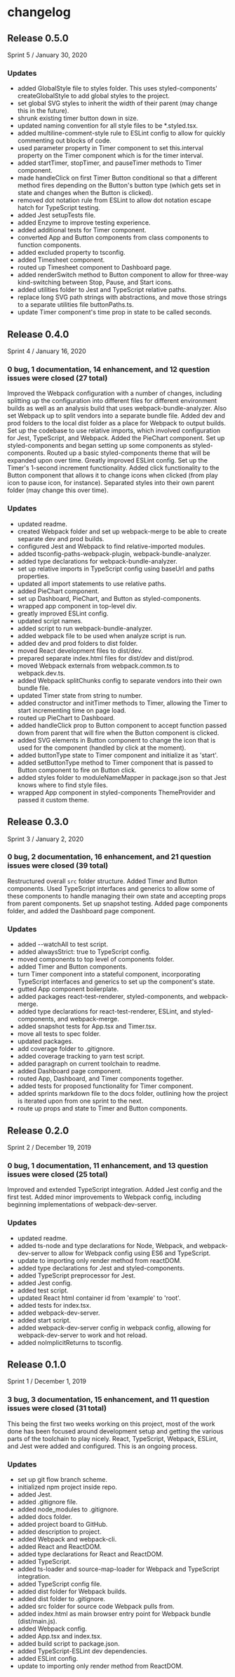 # changelog

## Release 0.5.0
Sprint 5 / January 30, 2020

### Updates
- added GlobalStyle file to styles folder. This uses styled-components' createGlobalStyle to add global styles to the project. 
- set global SVG styles to inherit the width of their parent (may change this in the future).
- shrunk existing timer button down in size.
- updated naming convention for all style files to be *.styled.tsx.
- added multiline-comment-style rule to ESLint config to allow for quickly commenting out blocks of code.
- used parameter property in Timer component to set this.interval property on the Timer component which is for the timer interval.
- added startTimer, stopTimer, and pauseTimer methods to Timer component.
- made handleClick on first Timer Button conditional so that a different method fires depending on the Button's button type (which gets set in state and changes when the Button is clicked).
- removed dot notation rule from ESLint to allow dot notation escape hatch for TypeScript testing.
- added Jest setupTests file.
- added Enzyme to improve testing experience.
- added additional tests for Timer component.
- converted App and Button components from class components to function components.
- added excluded property to tsconfig.
- added Timesheet component.
- routed up Timesheet component to Dashboard page.
- added renderSwitch method to Button component to allow for three-way kind-switching between Stop, Pause, and Start icons.
- added utilities folder to Jest and TypeScript relative paths.
- replace long SVG path strings with abstractions, and move those strings to a separate utilities file buttonPaths.ts.
- update Timer component's time prop in state to be called seconds.

## Release 0.4.0
Sprint 4 / January 16, 2020

### 0 bug, 1 documentation, 14 enhancement, and 12 question issues were closed (27 total)

Improved the Webpack configuration with a number of changes, including splitting up the configuration into different files for different environment builds as well as an analysis build that uses webpack-bundle-analyzer. Also set Webpack up to split vendors into a separate bundle file. Added dev and prod folders to the local dist folder as a place for Webpack to output builds. Set up the codebase to use relative imports, which involved configuration for Jest, TypeScript, and Webpack. Added the PieChart component. Set up styled-components and began setting up some components as styled-components. Routed up a basic styled-components theme that will be expanded upon over time. Greatly improved ESLint config. Set up the Timer's 1-second increment functionality. Added click functionality to the Button component that allows it to change icons when clicked (from play icon to pause icon, for instance). Separated styles into their own parent folder (may change this over time).

### Updates
- updated readme.
- created Webpack folder and set up webpack-merge to be able to create separate dev and prod builds.
- configured Jest and Webpack to find relative-imported modules.
- added tsconfig-paths-webpack-plugin, webpack-bundle-analyzer.
- added type declarations for webpack-bundle-analyzer.
- set up relative imports in TypeScript config using baseUrl and paths properties.
- updated all import statements to use relative paths.
- added PieChart component.
- set up Dashboard, PieChart, and Button as styled-components.
- wrapped app component in top-level div.
- greatly improved ESLint config.
- updated script names.
- added script to run webpack-bundle-analyzer.
- added webpack file to be used when analyze script is run.
- added dev and prod folders to dist folder.
- moved React development files to dist/dev.
- prepared separate index.html files for dist/dev and dist/prod.
- moved Webpack externals from webpack.common.ts to webpack.dev.ts.
- added Webpack splitChunks config to separate vendors into their own bundle file.
- updated Timer state from string to number.
- added constructor and initTimer methods to Timer, allowing the Timer to start incrementing time on page load.
- routed up PieChart to Dashboard.
- added handleClick prop to Button component to accept function passed down from parent that will fire when the Button component is clicked.
- added SVG elements in Button component to change the icon that is used for the component (handled by click at the moment).
- added buttonType state to Timer component and initialize it as 'start'.
- added setButtonType method to Timer component that is passed to Button component to fire on Button click.
- added styles folder to moduleNameMapper in package.json so that Jest knows where to find style files.
- wrapped App component in styled-components ThemeProvider and passed it custom theme.

## Release 0.3.0
Sprint 3 / January 2, 2020

### 0 bug, 2 documentation, 16 enhancement, and 21 question issues were closed (39 total)

Restructured overall `src` folder structure. Added Timer and Button components. Used TypeScript interfaces and generics to allow some of these components to handle managing their own state and accepting props from parent components. Set up snapshot testing. Added page components folder, and added the Dashboard page component.

### Updates
- added --watchAll to test script.
- added alwaysStrict: true to TypeScript config.
- moved components to top level of components folder.
- added Timer and Button components.
- turn Timer component into a stateful component, incorporating TypeScript interfaces and generics to set up the component's state.
- gutted App component boilerplate.
- added packages react-test-renderer, styled-components, and webpack-merge.
- added type declarations for react-test-renderer, ESLint, and styled-components, and webpack-merge.
- added snapshot tests for App.tsx and Timer.tsx.
- move all tests to spec folder.
- updated packages.
- add coverage folder to .gitignore.
- added coverage tracking to yarn test script.
- added paragraph on current toolchain to readme.
- added Dashboard page component.
- routed App, Dashboard, and Timer components together.
- added tests for proposed functionality for Timer component.
- added sprints markdown file to the docs folder, outlining how the project is iterated upon from one sprint to the next.
- route up props and state to Timer and Button components.

## Release 0.2.0
Sprint 2 / December 19, 2019

### 0 bug, 1 documentation, 11 enhancement, and 13 question issues were closed (25 total)

Improved and extended TypeScript integration. Added Jest config and the first test. Added minor improvements to Webpack config, including beginning implementations of webpack-dev-server.

### Updates
- updated readme.
- added ts-node and type declarations for Node, Webpack, and webpack-dev-server to allow for Webpack config using ES6 and TypeScript.
- update to importing only render method from reactDOM.
- added type declarations for Jest and styled-components.
- added TypeScript preprocessor for Jest.
- added Jest config.
- added test script.
- updated React html container id from 'example' to 'root'.
- added tests for index.tsx.
- added webpack-dev-server.
- added start script.
- added webpack-dev-server config in webpack config, allowing for webpack-dev-server to work and hot reload.
- added noImplicitReturns to tsconfig.

## Release 0.1.0
Sprint 1 / December 1, 2019

### 3 bug, 3 documentation, 15 enhancement, and 11 question issues were closed (31 total)

This being the first two weeks working on this project, most of the work done has been focused around development setup and getting the various parts of the toolchain to play nicely. React, TypeScript, Webpack, ESLint, and Jest were added and configured. This is an ongoing process.

### Updates
- set up git flow branch scheme.
- initialized npm project inside repo.
- added Jest.
- added .gitignore file.
- added node_modules to .gitignore.
- added docs folder.
- added project board to GitHub.
- added description to project.
- added Webpack and webpack-cli.
- added React and ReactDOM.
- added type declarations for React and ReactDOM.
- added TypeScript.
- added ts-loader and source-map-loader for Webpack and TypeScript integration.
- added TypeScript config file.
- added dist folder for Webpack builds.
- added dist folder to .gitignore.
- added src folder for source code Webpack pulls from.
- added index.html as main browser entry point for Webpack bundle (dist/main.js).
- added Webpack config.
- added App.tsx and index.tsx.
- added build script to package.json.
- added TypeScript-ESLint dev dependencies.
- added ESLint config.
- update to importing only render method from ReactDOM.